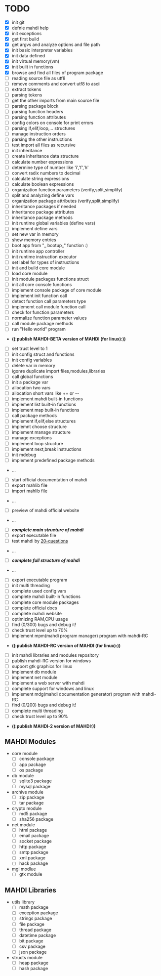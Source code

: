 
TODO
============================================

 - [x] init git
 - [x] defnie mahdi help
 - [x] init exceptions
 - [x] get first build
 - [x] get argvs and analyze options and file path
 - [x] init basic interpreter variables
 - [x] init data defined
 - [x] init virtual memory(vm)
 - [x] init built in functions
 - [x] browse and find all files of program package
 - [ ] reading source file as utf8
 - [ ] remove comments and convert utf8 to ascii
 - [ ] extract tokens
 - [ ] parsing tokens
 - [ ] get the other imports from main source file
 - [ ] parsing package block
 - [ ] parsing function headers
 - [ ] parsing function attributes
 - [ ] config colors on console for print errors
 - [ ] parsing if,elif,loop,... structures
 - [ ] manage instruction orders
 - [ ] parsing the other instructions
 - [ ] test import all files as recursive
 - [ ] init inheritance
 - [ ] create inheritance data structure
 - [ ] calculate number expressions
 - [ ] determine type of number like 'i','f','h'
 - [ ] convert radix numbers to decimal
 - [ ] calculate string expressions
 - [ ] calculate boolean expressions
 - [ ] organization function parameters (verify,split,simplify)
 - [ ] split and analyzing define vars
 - [ ] organization package attributes (verify,split,simplify)
 - [ ] inheritance packages if needed
 - [ ] inheritance package attributes
 - [ ] inheritance package methods
 - [ ] init runtime global variables (define vars)
 - [ ] implement define vars
 - [ ] set new var in memory
 - [ ] show memory entries
 - [ ] boot app from "_ bootup_" function :)
 - [ ] init runtime app controller
 - [ ] init runtime instruction executor
 - [ ] set label for types of instructions
 - [ ] init and build core module
 - [ ] load core module
 - [ ] init module packages functions struct
 - [ ] init all core console functions
 - [ ] implement console package of core module
 - [ ] implement init function call
 - [ ] detect function call parameters type
 - [ ] implememt call module function call
 - [ ] check for function parameters
 - [ ] normalize function parameter values
 - [ ] call module package methods
 - [ ] run "Hello world" program

 - **((:publish MAHDI-BETA version of MAHDI (for linux):))**

 - [ ] set trust level to 1
 - [ ] init config struct and functions
 - [ ] init config variables
 - [ ] delete var in memory
 - [ ] igonre duplicate import files,modules,libraries
 - [ ] call global functions
 - [ ] init a package var
 - [ ] allocation two vars
 - [ ] allocation short vars like ++ or --
 - [ ] implement mahdi built-in functions
 - [ ] implement list built-in functions
 - [ ] implement map built-in functions
 - [ ] call package methods
 - [ ] implement if,elif,else structures
 - [ ] implemnt choose structure
 - [ ] implement manage structure
 - [ ] manage exceptions
 - [ ] implement loop structure
 - [ ] implement next,break instructions
 - [ ] init mdebug
 - [ ] implement predefined package methods
 - ...
 - [ ] start official documentation of mahdi
 - [ ] export mahlib file
 - [ ] import mahlib file
 - ...
 - [ ] preview of mahdi official website
 - ...
 - [ ] **_complete main structure of mahdi_**
 - [ ] export executable file
 - [ ] test mahdi by [20-questions](https://github.com/mykeels/20-questions)
 - ...
 - [ ] **_complete full structure of mahdi_**
 - ...
 - [ ] export executable program
 - [ ] init multi threading
 - [ ] complete used config vars
 - [ ] complete mahdi built-in functions
 - [ ] complete core module packages
 - [ ] complete official docs
 - [ ] complete mahdi website
 - [ ] optimizing RAM,CPU usage
 - [ ] find (0/300) bugs and debug it!
 - [ ] check trust level up to 70%
 - [ ] implement mpm(mahdi program manager) program with mahdi-RC

 - **((:publish MAHDI-RC version of MAHDI (for linux):))**

 - [ ] init mahdi libraries and modules repository
 - [ ] publish mahdi-RC version for windows
 - [ ] support gtk graphics for linux
 - [ ] implement db module
 - [ ] implement net module
 - [ ] implement a web server with mahdi
 - [ ] complete support for windows and linux
 - [ ] implement mdg(mahdi documentation generator) program with mahdi-RC
 - [ ] find (0/200) bugs and debug it!
 - [ ] complete multi threading
 - [ ] check trust level up to 90%
 - **((:publish MAHDI-2 version of MAHDI:))**


MAHDI Modules
--------
  * core module
      - [ ] console package
      - [ ] app package 
      - [ ] os package
  * db module
      - [ ] sqlite3 package
      - [ ] mysql package
  * archive module
      - [ ] zip package
      - [ ] tar package
  * crypto module
      - [ ] md5 package
      - [ ] sha256 package
  * net module
      - [ ] html package
      - [ ] email package
      - [ ] socket package
      - [ ] http package
      - [ ] smtp package
      - [ ] xml package
      - [ ] hack package
  * mgl modlue
      - [ ] gtk module

MAHDI Libraries
--------
  * utils library
      - [ ] math package
      - [ ] exception package 
      - [ ] strings package
      - [ ] file package
      - [ ] thread package
      - [ ] datetime package
      - [ ] bit package
      - [ ] csv package
      - [ ] json package
  * structs module
      - [ ] heap package
      - [ ] hash package